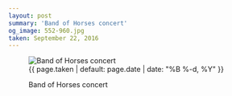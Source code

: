 ```yaml
---
layout: post
summary: 'Band of Horses concert'
og_image: 552-960.jpg
taken: September 22, 2016
---
```


<figure class="post" data-src="{{ site.assets_url }}/{{ page.og_image }}" data-sub-html='#caption-{{ page.id | remove_first: "/" }}'>
<img alt="Band of Horses concert" sizes="(min-width: 700px) 50vw, calc(100vw - 2rem)" src="{{ site.assets_url }}/552-480.jpg" srcset="{{ site.assets_url }}/552-240.jpg 240w, {{ site.assets_url }}/552-480.jpg 480w, {{ site.assets_url }}/552-720.jpg 720w, {{ site.assets_url }}/552-960.jpg 960w"/>
<figcaption id='caption-{{ page.id | remove_first: "/" }}'>
<time>{{ page.taken | default: page.date | date: "%B %-d, %Y" }}</time>
<p>Band of Horses concert</p>
</figcaption>
</figure>
